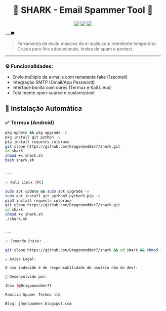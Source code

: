 <h1 align="center">
  🦈 SHARK - Email Spammer Tool 🦈  
</h1>

<p align="center">
  <img src="https://img.shields.io/badge/Dragonmodder7-Família%20Spamer-red?style=flat-square" />
  <img src="https://img.shields.io/badge/Status-Ativo-brightgreen?style=flat-square" />
  <img src="https://img.shields.io/badge/Licença-MIT-blue?style=flat-square" />
</p>

---▀

> Ferramenta de envio massivo de e-mails com remetente temporário  
> Criada para fins educacionais, testes de spam e pentest.

---

### ⚙️ Funcionalidades:
- Envio múltiplo de e-mails com remetente fake (1secmail)
- Integração SMTP (Gmail/App Password)
- Interface bonita com cores (Termux e Kali Linux)
- Totalmente open-source e customizável

## 🚀 Instalação Automática

### ✅ Termux (Android)

```bash
pkg update && pkg upgrade -y
pkg install git python -y
pip install requests colorama
git clone https://github.com/Dragonmodder7/shark.git
cd shark
chmod +x shark.sh
bash shark.sh


---

✅ Kali Linux (PC)

sudo apt update && sudo apt upgrade -y
sudo apt install git python3 python3-pip -y
pip3 install requests colorama
git clone https://github.com/Dragonmodder7/shark.git
cd shark
chmod +x shark.sh
./shark.sh


---

✅ Comando único:

git clone https://github.com/Dragonmodder7/shark && cd shark && chmod +x shark.sh && bash shark.sh

⚠️ Aviso Legal:

O uso indevido é de responsabilidade do usuário não do dev!.

👑 Desenvolvido por:

Jhon (@Dragonmodder7)

Família Spamer Techno 🇯🇲

Blog: jhonspammer.blogspot.com


